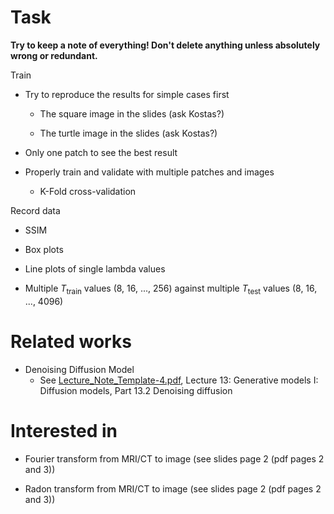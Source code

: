 # Task

**Try to keep a note of everything! Don't delete anything unless absolutely wrong or redundant.**

Train

- Try to reproduce the results for simple cases first

    - The square image in the slides (ask Kostas?)

    - The turtle image in the slides (ask Kostas?)

- Only one patch to see the best result

- Properly train and validate with multiple patches and images

  - K-Fold cross-validation

Record data

- SSIM

- Box plots

- Line plots of single lambda values

- Multiple $T_{\text{train}}$ values (8, 16, ..., 256) against multiple $T_{\text{test}}$ values (8, 16, ..., 4096)

# Related works

- Denoising Diffusion Model
  - See [Lecture_Note_Template-4.pdf](Lecture_Note_Template-4.pdf), Lecture 13: Generative models I: Diffusion models, Part 13.2 Denoising diffusion

# Interested in

- Fourier transform from MRI/CT to image (see slides page 2 (pdf pages 2 and 3))

- Radon transform from MRI/CT to image (see slides page 2 (pdf pages 2 and 3))